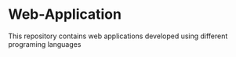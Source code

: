 # Web-Application

This repository contains web applications developed using different programing languages
